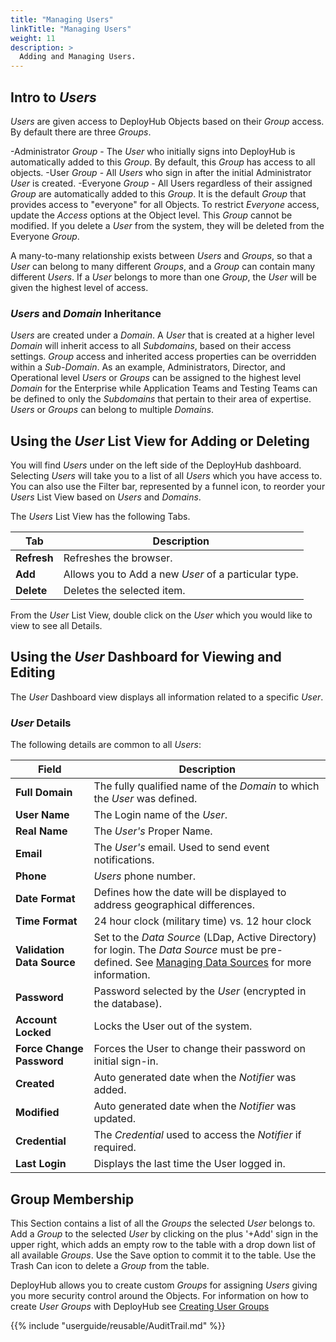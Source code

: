 ```yaml
---
title: "Managing Users"
linkTitle: "Managing Users"
weight: 11
description: >
  Adding and Managing Users. 
---
```


## Intro to _Users_

_Users_ are given access to DeployHub Objects based on their _Group_ access. By default there are three _Groups_.

-Administrator _Group_ - The _User_ who initially signs into DeployHub is automatically added to this _Group_. By default, this _Group_ has access to all objects.
-User _Group_ - All _Users_ who sign in after the initial Administrator _User_ is created.
-Everyone _Group_ - All Users regardless of their assigned _Group_ are automatically added to this _Group_. It is the default _Group_ that provides access to "everyone" for all Objects.  To restrict _Everyone_ access, update the _Access_ options at the Object level.  This _Group_ cannot be modified.  If you delete a _User_ from the system, they will be deleted from the Everyone _Group_.

A many-to-many relationship exists between _Users_ and _Groups_, so that a _User_ can belong to many different _Groups_, and a _Group_ can contain many different _Users_. If a _User_ belongs to more than one _Group_, the _User_ will be given the highest level of access.

### _Users_ and _Domain_ Inheritance

_Users_ are created under a _Domain_. A _User_ that is created at a higher level _Domain_ will inherit access to all _Subdomains_, based on their access settings. _Group_ access and inherited access properties can be overridden within a _Sub-Domain_. As an example, Administrators, Director, and Operational level _Users_ or _Groups_ can be assigned to the highest level _Domain_ for the Enterprise while Application Teams and Testing Teams can be defined to only the _Subdomains_ that pertain to their area of expertise. _Users_ or _Groups_ can belong to multiple _Domains_.  

## Using the _User_ List View for Adding or Deleting

You will find _Users_ under on the left side of the DeployHub dashboard.   Selecting _Users_ will take you to a list of all _Users_ which you have access to. You can also use the Filter bar, represented by a funnel icon, to reorder your _Users_ List View based on _Users_ and _Domains_.

The _Users_ List View has the following Tabs.

| Tab         | Description                                          |
|-------------|------------------------------------------------------|
| **Refresh** | Refreshes the browser.                               |
| **Add**     | Allows you to Add a new _User_ of a particular type. |
| **Delete**  | Deletes the selected item.                           |

From the _User_ List View, double click on the _User_ which you would like to view to see all Details.  

## Using the _User_ Dashboard for Viewing and Editing

The _User_ Dashboard view displays all information related to a specific _User_.

### _User_ Details

The following details are common to all _Users_:

| Field                                              | Description                                                                                                                                                                                                                     |
|----------------------------------------------------|---------------------------------------------------------------------------------------------------------------------------------------------------------------------------------------------------------------------------------|
| **Full Domain**                                    | The fully qualified name of the _Domain_ to which the _User_ was defined.                                                                                                                                                       |
| **User Name**                                      | The Login name of the _User_.                                                                                                                                                                                                   |
| **Real Name**                                      | The _User's_ Proper Name.                                                                                                                                                                                                       |
| **Email**                                          | The _User's_ email. Used to send event notifications.                                                                                                                                                                           |
| **Phone**                                          | _Users_ phone number.                                                                                                                                                                                                           |
| **Date Format**                                    | Defines how the date will be displayed to address geographical differences.                                                                                                                                                     |
| **Time Format**                                    | 24 hour clock (military time) vs. 12 hour clock                                                                                                                                                                                 |
| **Validation Data Source** | Set to the _Data Source_ (LDap, Active Directory) for login. The _Data Source_ must be pre-defined.  See [Managing Data Sources](/userguide/advanced-features/deployments/2-data-sources/) for more information. |
| **Password**                                       | Password selected by the _User_ (encrypted in the database).                                                                                                                                                                    |
| **Account Locked**                                 | Locks the User out of the system.                                                                                                                                                                                               |
| **Force Change Password**                          | Forces the User to change their password on initial sign-in.                                                                                                                                                                    |
| **Created**                                        | Auto generated date when the _Notifier_ was added.                                                                                                                                                                              |
| **Modified**                                       | Auto generated date when the _Notifier_ was updated.                                                                                                                                                                            |
| **Credential**                                     | The _Credential_ used to access the _Notifier_ if required.                                                                                                                                                                     |
| **Last Login**                                     | Displays the last time the User logged in.                                                                                                                                                                                      |

## Group Membership

This Section contains a list of all the _Groups_ the selected _User_ belongs to. Add a _Group_ to the selected _User_ by clicking on the plus '+Add' sign in the upper right, which adds an empty row to the table with a drop down list of all available _Groups_. Use the Save option to commit it to the table. Use the Trash Can icon to delete a _Group_ from the table.

DeployHub allows you to create custom _Groups_ for assigning _Users_ giving you more security control around the Objects. For information on how to create _User_ _Groups_ with DeployHub see [Creating User Groups](/userguide/user-groups/.)

{{% include "userguide/reusable/AuditTrail.md" %}}
